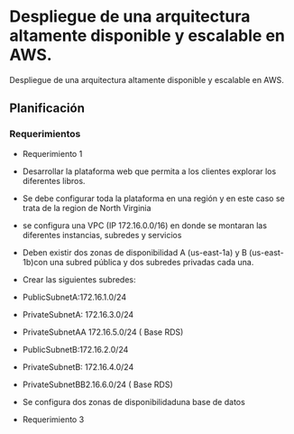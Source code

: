 # Despliegue de una arquitectura altamente disponible y escalable en AWS. 
Despliegue de una arquitectura altamente disponible y escalable en AWS. 

## Planificación

### Requerimientos
* Requerimiento 1
*  Desarrollar la plataforma web que permita a los clientes explorar los diferentes libros.
*  Se debe configurar toda la plataforma en una región y en este caso se trata de la region de North Virginia
*  se configura una VPC (IP 172.16.0.0/16) en donde se montaran las diferentes instancias, subredes y servicios
*  Deben existir dos zonas de disponibilidad A (us-east-1a) y B (us-east-1b)con una subred pública y dos subredes privadas cada una.
*  Crear las siguientes subredes:
*  PublicSubnetA:172.16.1.0/24
*  PrivateSubnetA: 172.16.3.0/24
*  PrivateSubnetAA 172.16.5.0/24 ( Base RDS)

*  PublicSubnetB:172.16.2.0/24
*  PrivateSubnetB: 172.16.4.0/24
*  PrivateSubnetBB2.16.6.0/24 ( Base RDS)
*  Se configura dos zonas de disponibilidaduna base de datos 
* Requerimiento 3
